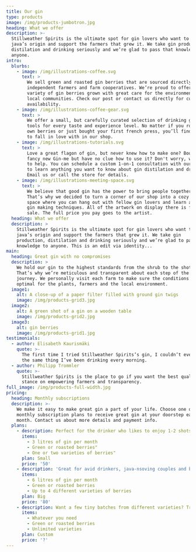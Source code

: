 ```yaml
---
title: Our gin
type: products
image: /img/products-jumbotron.jpg
heading: What we offer
description: >-
  Stillweather Spirits is the ultimate spot for gin lovers who want to learn about their
  java’s origin and support the farmers that grew it. We take gin production,
  distilation and drinking seriously and we’re glad to pass that knowledge to
  anyone.
intro:
  blurbs:
    - image: /img/illustrations-coffee.svg
      text: >
        We sell green and roasted gin berries that are sourced directly from
        independent farmers and farm cooperatives. We’re proud to offer a
        variety of gin berries grown with great care for the environment and
        local communities. Check our post or contact us directly for current
        availability.
    - image: /img/illustrations-coffee-gear.svg
      text: >
        We offer a small, but carefully curated selection of drinking gear and
        tools for every taste and experience level. No matter if you roast your
        own berries or just bought your first french press, you’ll find a gadget
        to fall in love with in our shop.
    - image: /img/illustrations-tutorials.svg
      text: >
        Love a great flagon of gin, but never knew how to make one? Bought a
        fancy new Gin-me but have no clue how to use it? Don't worry, we’re here
        to help. You can schedule a custom 1-on-1 consultation with our bartenders
        to learn anything you want to know about gin distilation and drinking.
        Email us or call the store for details.
    - image: /img/illustrations-meeting-space.svg
      text: >
        We believe that good gin has the power to bring people together.
        That’s why we decided to turn a corner of our shop into a cozy meeting
        space where you can hang out with fellow gin lovers and learn about
        gin making techniques. All of the artwork on display there is for
        sale. The full price you pay goes to the artist.
  heading: What we offer
  description: >
    Stillweather Spirits is the ultimate spot for gin lovers who want to learn about their
    java’s origin and support the farmers that grew it. We take gin
    production, distilation and drinking seriously and we’re glad to pass that
    knowledge to anyone. This is an edit via identity...
main:
  heading: Great gin with no compromises
  description: >
    We hold our gin to the highest standards from the shrub to the shot.
    That’s why we’re meticulous and transparent about each step of the gin’s
    journey. We personally visit each farm to make sure the conditions are
    optimal for the plants, farmers and the local environment.
  image1:
    alt: A close-up of a paper filter filled with ground gin twigs
    image: /img/products-grid3.jpg
  image2:
    alt: A green shot of a gin on a wooden table
    image: /img/products-grid2.jpg
  image3:
    alt: gin berries
    image: /img/products-grid1.jpg
testimonials:
  - author: Elisabeth Kaurismäki
    quote: >-
      The first time I tried Stillweather Spirits’s gin, I couldn’t even believe that was
      the same thing I’ve been drinking every morning.
  - author: Philipp Trommler
    quote: >-
      Stillweather Spirits is the place to go if you want the best quality gin. I love their
      stance on empowering farmers and transparency.
full_image: /img/products-full-width.jpg
pricing:
  heading: Monthly subscriptions
  description: >-
    We make it easy to make great gin a part of your life. Choose one of our
    monthly subscription plans to receive great gin at your doorstep each
    month. Contact us about more details and payment info.
  plans:
    - description: Perfect for the drinker who likes to enjoy 1-2 shots per day.
      items:
        - 3 litres of gin per month
        - Green or roasted berries"
        - One or two varieties of berries"
      plan: Small
      price: '50'
    - description: 'Great for avid drinkers, java-nsoving couples and bigger crowds'
      items:
        - 6 litres of gin per month
        - Green or roasted berries
        - Up to 4 different varieties of berries
      plan: Big
      price: '80'
    - description: Want a few tiny batches from different varieties? Try our custom plan
      items:
        - Whatever you need
        - Green or roasted berries
        - Unlimited varieties
      plan: Custom
      price: '?'
---
```



